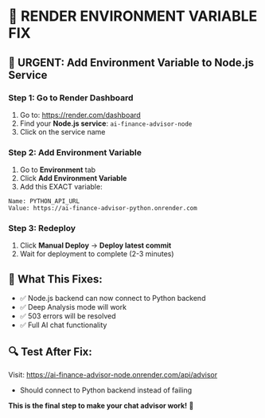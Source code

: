 # 🔧 RENDER ENVIRONMENT VARIABLE FIX

## 🚨 URGENT: Add Environment Variable to Node.js Service

### **Step 1: Go to Render Dashboard**
1. Go to: https://render.com/dashboard
2. Find your **Node.js service**: `ai-finance-advisor-node`
3. Click on the service name

### **Step 2: Add Environment Variable**
1. Go to **Environment** tab
2. Click **Add Environment Variable**
3. Add this EXACT variable:

```
Name: PYTHON_API_URL
Value: https://ai-finance-advisor-python.onrender.com
```

### **Step 3: Redeploy**
1. Click **Manual Deploy** → **Deploy latest commit**
2. Wait for deployment to complete (2-3 minutes)

## 🎯 What This Fixes:
- ✅ Node.js backend can now connect to Python backend
- ✅ Deep Analysis mode will work
- ✅ 503 errors will be resolved
- ✅ Full AI chat functionality

## 🔍 Test After Fix:
Visit: https://ai-finance-advisor-node.onrender.com/api/advisor
- Should connect to Python backend instead of failing

**This is the final step to make your chat advisor work!** 🚀
